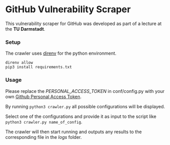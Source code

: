 # GitHub Vulnerability Scraper

This vulnerability scraper for GitHub was developed as part of a lecture at the **TU Darmstadt**.

### Setup
The crawler uses [direnv] for the python environment.

```
direnv allow
pip3 install requirements.txt
```


### Usage
Please replace the *PERSONAL_ACCESS_TOKEN* in conf/config.py with your own [Github Personal Access Token][perstokenlink].

By running `python3 crawler.py` all possible configurations will be displayed.

Select one of the configurations and provide it as input to the script like `python3 crawler.py name_of_config`.

The crawler will then start running and outputs any results to the corresponding file in the *logs* folder.


[perstokenlink]: https://help.github.com/articles/creating-a-personal-access-token-for-the-command-line/
[direnv]: https://direnv.net/
